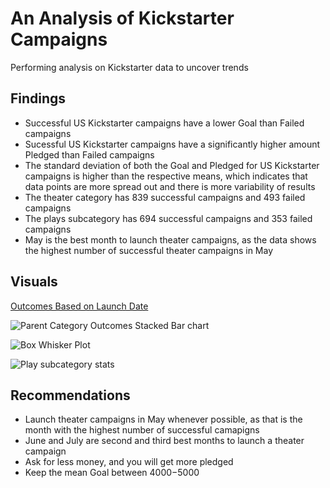 # An Analysis of Kickstarter Campaigns
Performing analysis on Kickstarter data to uncover trends

## Findings
* Successful US Kickstarter campaigns have a lower Goal than Failed campaigns 
* Sucessful US Kickstarter campaigns have a significantly higher amount Pledged than Failed campaigns
* The standard deviation of both the Goal and Pledged for US Kickstarter campaigns is higher than the respective means, which indicates that data points are more spread out and there is more variability of results
* The theater category has 839 successful campaigns and 493 failed campaigns
* The plays subcategory has 694 successful campaigns and 353 failed campaigns
* May is the best month to launch theater campaigns, as the data shows the highest number of successful theater campaigns in May

## Visuals
[Outcomes Based on Launch Date](https://user-images.githubusercontent.com/95447175/161139585-2142606d-a710-4496-a14b-4b1380913cbf.png)

![Parent Category Outcomes Stacked Bar chart](https://user-images.githubusercontent.com/95447175/161139643-ccd710b3-70ff-46cc-8561-3594ff9ab292.png)

![Box Whisker Plot](https://user-images.githubusercontent.com/95447175/161139864-89cc5ba0-643e-4d61-a8d2-64c565c9c946.png)

![Play subcategory stats](https://user-images.githubusercontent.com/95447175/161140088-ace1c4b2-919a-4170-a99e-f61c5893af87.png)

## Recommendations 
* Launch theater campaigns in May whenever possible, as that is the month with the highest number of successful camapigns
* June and July are second and third best months to launch a theater campaign
* Ask for less money, and you will get more pledged 
* Keep the mean Goal between $4000-$5000

